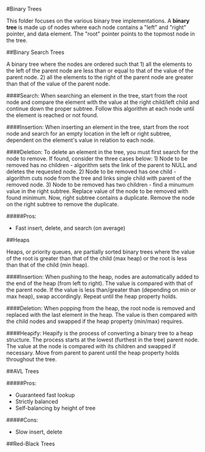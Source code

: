 #Binary Trees

This folder focuses on the various binary tree implementations. A **binary tree** is made up of nodes where each node contains a "left" and "right" pointer, and data element. The "root" pointer points to the topmost node in the tree.


##Binary Search Trees

A binary tree where the nodes are ordered such that 
      1) all the elements to the left of the parent node are less than or equal to that of the value of the parent node.
      2) all the elements to the right of the parent node are greater than that of the value of the parent node.

####Search:
When searching an element in the tree, start from the root node and compare the element with the value at the right child/left child and continue down the proper subtree. Follow this algorithm at each node until the element is reached or not found.

####Insertion: 
When inserting an element in the tree, start from the root node and search for an empty location in the left or right subtree, dependent on the element's value in relation to each node.

####Deletion: 
To delete an element in the tree, you must first search for the node to remove. If found, consider the three cases below:
      1) Node to be removed has no children  - algorithm sets the link of the parent to NULL and deletes the requested node.
      2) Node to be removed has one child    - algorithm cuts node from the tree and links single child with parent of the removed node.
      3) Node to be removed has two children - find a minumum value in the right subtree. Replace value of the node to be removed with found minimum. Now, right subtree contains a duplicate. Remove the node on the right subtree to remove the duplicate.
      
#####Pros:
* Fast insert, delete, and search (on average)


##Heaps

Heaps, or priority queues, are partially sorted binary trees where the value of the root is greater than that of the child (max heap) or the root is less than that of the child (min heap).

####Insertion: 
When pushing to the heap, nodes are automatically added to the end of the heap (from left to right). The value is compared with that of the parent node. If the value is less than/greater than (depending on min or max heap), swap accordingly. Repeat until the heap property holds.

####Deletion: 
When popping from the heap, the root node is removed and replaced with the last element in the heap. The value is then compared with the child nodes and swapped if the heap property (min/max) requires.

####Heapify: 
Heapify is the process of converting a binary tree to a heap structure. The process starts at the lowest (furthest in the tree) parent node. The value at the node is compared with its children and swapped if necessary. Move from parent to parent until the heap property holds throughout the tree.


##AVL Trees

#####Pros:
* Guaranteed fast lookup
* Strictly balanced
* Self-balancing by height of tree

#####Cons:
* Slow insert, delete


##Red-Black Trees

